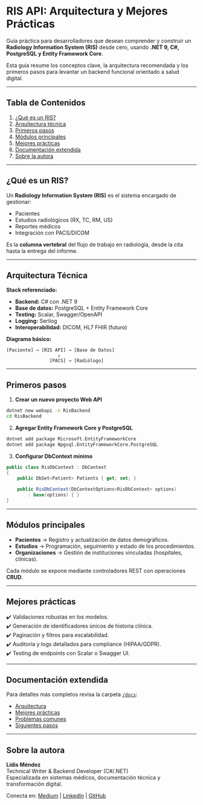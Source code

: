 # RIS API: Arquitectura y Mejores Prácticas

Guía práctica para desarrolladores que desean comprender y construir un **Radiology Information System (RIS)** desde cero, usando **.NET 9, C#, PostgreSQL y Entity Framework Core**.

Esta guía resume los conceptos clave, la arquitectura recomendada y los primeros pasos para levantar un backend funcional orientado a salud digital.

---

## Tabla de Contenidos
1. [¿Qué es un RIS?](#qué-es-un-ris)
2. [Arquitectura técnica](#arquitectura-técnica)
3. [Primeros pasos](#primeros-pasos)
4. [Módulos principales](#módulos-principales)
5. [Mejores prácticas](#mejores-prácticas)
6. [Documentación extendida](#documentación-extendida)
7. [Sobre la autora](#sobre-la-autora)

---

## ¿Qué es un RIS?
Un **Radiology Information System (RIS)** es el sistema encargado de gestionar:
- Pacientes
- Estudios radiológicos (RX, TC, RM, US)
- Reportes médicos
- Integración con PACS/DICOM

Es la **columna vertebral** del flujo de trabajo en radiología, desde la cita hasta la entrega del informe.

---

## Arquitectura Técnica
**Stack referenciado:**
- **Backend:** C# con .NET 9
- **Base de datos:** PostgreSQL + Entity Framework Core
- **Testing:** Scalar, Swagger/OpenAPI
- **Logging:** Serilog
- **Interoperabilidad:** DICOM, HL7 FHIR (futuro)

**Diagrama básico:**

```plaintext
[Paciente] → [RIS API] → [Base de Datos]
                   ↓
                [PACS] → [Radiólogo]
```

---

## Primeros pasos

1. **Crear un nuevo proyecto Web API**
```bash
dotnet new webapi -n RisBackend
cd RisBackend
```

2. **Agregar Entity Framework Core y PostgreSQL**
```bash
dotnet add package Microsoft.EntityFrameworkCore
dotnet add package Npgsql.EntityFrameworkCore.PostgreSQL
```

3. **Configurar DbContext mínimo**
```csharp
public class RisDbContext : DbContext
{
    public DbSet<Patient> Patients { get; set; }

    public RisDbContext(DbContextOptions<RisDbContext> options)
        : base(options) { }
}
```

---

## Módulos principales
- **Pacientes** → Registro y actualización de datos demográficos.
- **Estudios** → Programación, seguimiento y estado de los procedimientos.
- **Organizaciones** → Gestión de instituciones vinculadas (hospitales, clínicas).

Cada módulo se expone mediante controladores REST con operaciones **CRUD**.

---

## Mejores prácticas
✔️ Validaciones robustas en los modelos.  
✔️ Generación de identificadores únicos de historia clínica.  
✔️ Paginación y filtros para escalabilidad.  
✔️ Auditoría y logs detallados para compliance (HIPAA/GDPR).  
✔️ Testing de endpoints con Scalar o Swagger UI.

---

## Documentación extendida
Para detalles más completos revisa la carpeta [`/docs`](./docs):
- [Arquitectura](./docs/arquitectura.md)
- [Mejores prácticas](./docs/mejores-practicas.md)
- [Problemas comunes](./docs/problemas-comunes.md)
- [Siguientes pasos](./docs/siguientes-pasos.md)

---

## Sobre la autora
**Lidis Méndez**  
Technical Writer & Backend Developer (C#/.NET)  
Especializada en sistemas médicos, documentación técnica y transformación digital.

 Conecta en: [Medium](https://medium.com/@lidismendez369) | [LinkedIn](https://www.linkedin.com/in/lidis-mendez/) | [GitHub](https://github.com/LidisM)
